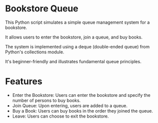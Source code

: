 
# Bookstore Queue
This Python script simulates a simple queue management system for a bookstore.

It allows users to enter the bookstore, join a queue, and buy books.

The system is implemented using a deque (double-ended queue) from Python's collections module.

It's beginner-friendly and illustrates fundamental queue principles.

# Features
- Enter the Bookstore: Users can enter the bookstore and specify the number of persons to buy books.
- Join Queue: Upon entering, users are added to a queue.
- Buy a Book: Users can buy books in the order they joined the queue.
- Leave: Users can choose to exit the bookstore.
